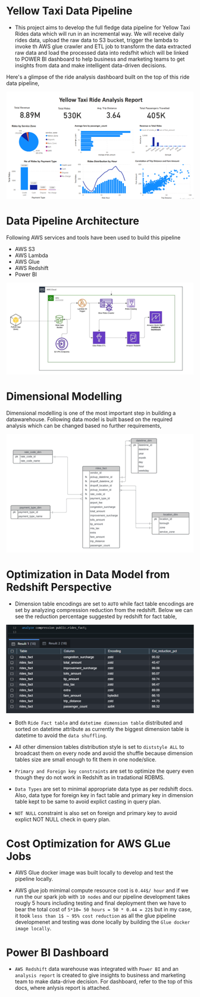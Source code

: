 # Yellow Taxi Data Pipeline

- This project aims to develop the full fledge data pipeline for Yellow Taxi Rides data which will run in an incremental way. We will
receive daily rides data, upload the raw data to S3 bucket, trigger the lambda to invoke th AWS glue crawler and ETL job to transform
the data extracted raw data and load the processed data into redsfhit which will be linked to POWER BI dashboard to help business
and marketing teams to get insights from data and make intelligent data-driven decisions.

Here's a glimpse of the ride analysis dashboard built on the top of this ride data pipeline,

![ride_analysis_report](./artifacts/ride_analysis_report.png)

# Data Pipeline Architecture

Following AWS services and tools have been used to build this pipeline
- AWS S3
- AWS Lambda
- AWS Glue
- AWS Redshift
- Power BI

![rides_data_pipeline_architecture](./artifacts/rides_data_pipeline_architecture.jpeg)

# Dimensional Modelling

Dimensional modelling is one of the most important step in building a datawarehouse. Following data model is built based on the
required analysis which can be changed based no further requirements,

![rides_data_pipeline_architecture](./artifacts/Yellow-Taxi-Data-Model.jpeg)

# Optimization in Data Model from Redshift Perspective

- Dimension table encodings are set to `AUTO` while fact table encodings are set by analyzing compression reduction from the redshift.
Below we can see the reduction percentage suggested by redshift for fact table,

![rides_fact_encodings](./artifacts/rides_fact_encodings.png)

- Both `Ride Fact table` and `datetime dimension table` distributed and sorted on datetime attribute as currently the biggest dimension table is datetime to avoid the  `data shuffling`.

- All other dimension tables distribution style is set to `diststyle ALL` to broadcast them on every node and avoid the shuffle because
dimension tables size are small enough to fit them in one node/slice.

- `Primary and Foreign key constraints` are set to optimize the query even though they do not work in Redshift as in tradational RDBMS.

- `Data Types` are set to minimal appropriate data type as per redshift docs. Also, data type for foreign key in fact table and primary
key in dimension table kept to be same to avoid explict casting in query plan.

- `NOT NULL` constraint is also set on foreign and primary key to avoid explict NOT NULL check in query plan.

# Cost Optimization for AWS GLue Jobs

- AWS Glue docker image was built locally to develop and test the pipeline locally.

- AWS glue job mimimal compute resource cost is `0.44$/ hour` and if we run the our spark job with `10 nodes` and our pipeline 
development takes rougly 5 hours including testing and final deployment then we have to bear the total 
cost of `5*10= 50 hours = 50 * 0.44 = 22$` but in my case, it took `less than 1$ ~ 95% cost reduction` as all the glue pipeline developmenet and testing was done locally by building the `Glue docker image locally`.


# Power BI Dashboard

- `AWS Redshift` data warehouse was integrated with `Power BI` and an `analysis report` is created to give insights to business and 
marketing team to make data-drive decision. For dashboard, refer to the top of this docs, where anlysis report is attached.

